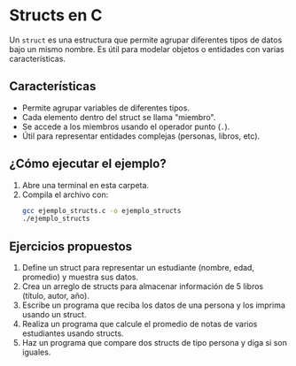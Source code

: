 # Structs en C

Un `struct` es una estructura que permite agrupar diferentes tipos de datos bajo un mismo nombre. Es útil para modelar objetos o entidades con varias características.

## Características
- Permite agrupar variables de diferentes tipos.
- Cada elemento dentro del struct se llama "miembro".
- Se accede a los miembros usando el operador punto (`.`).
- Útil para representar entidades complejas (personas, libros, etc).

## ¿Cómo ejecutar el ejemplo?

1. Abre una terminal en esta carpeta.
2. Compila el archivo con:
	```bash
	gcc ejemplo_structs.c -o ejemplo_structs
	./ejemplo_structs
	```

## Ejercicios propuestos
1. Define un struct para representar un estudiante (nombre, edad, promedio) y muestra sus datos.
2. Crea un arreglo de structs para almacenar información de 5 libros (título, autor, año).
3. Escribe un programa que reciba los datos de una persona y los imprima usando un struct.
4. Realiza un programa que calcule el promedio de notas de varios estudiantes usando structs.
5. Haz un programa que compare dos structs de tipo persona y diga si son iguales.
